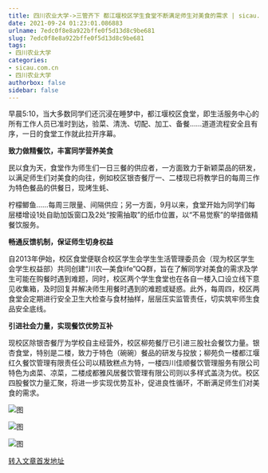 ```yaml
---
title: 四川农业大学->三管齐下 都江堰校区学生食堂不断满足师生对美食的需求 | sicau.com.cn
date: 2021-09-24 01:23:01.086883
urlname: 7edc0f8e8a922bffe0f5d13d8c9be681
slug: 7edc0f8e8a922bffe0f5d13d8c9be681
tags: 
- 四川农业大学
categories:
- sicau.com.cn
- 四川农业大学
authorbox: false
sidebar: false
---
```

早晨5:10，当大多数同学们还沉浸在睡梦中，都江堰校区食堂，即生活服务中心的所有工作人员已准时到达，验菜、清洗、切配、加工、备餐……道道流程安全且有序，一日的食堂工作就此拉开序幕。

**致力做精餐饮，丰富同学营养美食**

民以食为天，食堂作为师生们一日三餐的供应者，一方面致力于新颖菜品的研发，以满足师生们对美食的向往，例如校区银杏餐厅一、二楼现已将教学日的每周三作为特色餐品的供餐日，现烤生蚝、
<!--more-->
柠檬鲫鱼……每周三限量、间隔供应；另一方面，9月以来，食堂开始为同学们每层楼增设1处自助加饭窗口及2处“按需抽取”的纸巾位置，以“不易觉察”的举措做精餐饮服务。

**畅通反馈机制，保证师生切身权益**

自2013年伊始，校区食堂便联合校区学生会学生生活管理委员会（现为校区学生会学生权益部）共同创建“川农—美食life”QQ群，旨在了解同学对美食的需求及学生可能在购餐时遇到难题，同时，校区两个学生食堂也在各自一楼入口设立线下意见收集箱，及时回复并解决师生用餐时遇到的难题或疑惑。此外，每周四，校区两食堂会定期进行安全卫生大检查与食材抽样，层层压实监管责任，切实筑牢师生食品安全底线。

**引进社会力量，实现餐饮优势互补**

现校区除银杏餐厅为学校自主经营外，校区柳苑餐厅已引进三股社会餐饮力量。银杏食堂，特别是二楼，致力于特色（碗碗）餐品的研发与投放；柳苑负一楼都江堰红久餐饮管理有限责任公司以精致糕点为特，一楼四川佳顺餐饮管理服务有限公司特色为卤菜、凉菜，二楼成都雅风居餐饮管理有限公司则以多样式盖浇为优。校区四股餐饮力量汇聚，将进一步实现优势互补，促进良性循环，不断满足师生们对美食的需求。

![图](https://news.sicau.edu.cn/__local/8/31/BA/992B56E305C19C474F5AE6CE70E_32D095A2_1829D.png)

![图](https://news.sicau.edu.cn/__local/A/3A/C8/FF0715087FC7C79617D7D6086B2_FD064C98_14656.png)

![图](https://news.sicau.edu.cn/__local/8/29/31/909F10CDE14D67689E7FE93A79A_0AB38C68_1942B.png)

[转入文章首发地址](https://news.sicau.edu.cn/info/1078/64699.htm)